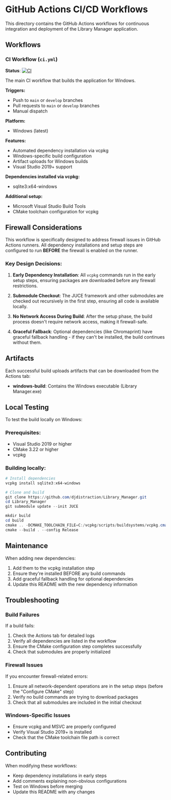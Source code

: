 # GitHub Actions CI/CD Workflows

This directory contains the GitHub Actions workflows for continuous integration and deployment of the Library Manager application.

## Workflows

### CI Workflow (`ci.yml`)
**Status**: [![CI](https://github.com/djdistraction/Library_Manager/actions/workflows/ci.yml/badge.svg)](https://github.com/djdistraction/Library_Manager/actions/workflows/ci.yml)

The main CI workflow that builds the application for Windows.

**Triggers:**
- Push to `main` or `develop` branches
- Pull requests to `main` or `develop` branches
- Manual dispatch

**Platform:**
- Windows (latest)

**Features:**
- Automated dependency installation via vcpkg
- Windows-specific build configuration
- Artifact uploads for Windows builds
- Visual Studio 2019+ support

**Dependencies installed via vcpkg:**
- sqlite3:x64-windows

**Additional setup:**
- Microsoft Visual Studio Build Tools
- CMake toolchain configuration for vcpkg

## Firewall Considerations

This workflow is specifically designed to address firewall issues in GitHub Actions runners. All dependency installations and setup steps are configured to run **BEFORE** the firewall is enabled on the runner.

### Key Design Decisions:

1. **Early Dependency Installation**: All `vcpkg` commands run in the early setup steps, ensuring packages are downloaded before any firewall restrictions.

2. **Submodule Checkout**: The JUCE framework and other submodules are checked out recursively in the first step, ensuring all code is available locally.

3. **No Network Access During Build**: After the setup phase, the build process doesn't require network access, making it firewall-safe.

4. **Graceful Fallback**: Optional dependencies (like Chromaprint) have graceful fallback handling - if they can't be installed, the build continues without them.

## Artifacts

Each successful build uploads artifacts that can be downloaded from the Actions tab:

- **windows-build**: Contains the Windows executable (Library Manager.exe)

## Local Testing

To test the build locally on Windows:

### Prerequisites:
- Visual Studio 2019 or higher
- CMake 3.22 or higher
- vcpkg

### Building locally:
```powershell
# Install dependencies
vcpkg install sqlite3:x64-windows

# Clone and build
git clone https://github.com/djdistraction/Library_Manager.git
cd Library_Manager
git submodule update --init JUCE

mkdir build
cd build
cmake .. -DCMAKE_TOOLCHAIN_FILE=C:/vcpkg/scripts/buildsystems/vcpkg.cmake
cmake --build . --config Release
```

## Maintenance

When adding new dependencies:

1. Add them to the vcpkg installation step
2. Ensure they're installed BEFORE any build commands
3. Add graceful fallback handling for optional dependencies
4. Update this README with the new dependency information

## Troubleshooting

### Build Failures

If a build fails:

1. Check the Actions tab for detailed logs
2. Verify all dependencies are listed in the workflow
3. Ensure the CMake configuration step completes successfully
4. Check that submodules are properly initialized

### Firewall Issues

If you encounter firewall-related errors:

1. Ensure all network-dependent operations are in the setup steps (before the "Configure CMake" step)
2. Verify no build commands are trying to download packages
3. Check that all submodules are included in the initial checkout

### Windows-Specific Issues

- Ensure vcpkg and MSVC are properly configured
- Verify Visual Studio 2019+ is installed
- Check that the CMake toolchain file path is correct

## Contributing

When modifying these workflows:

- Keep dependency installations in early steps
- Add comments explaining non-obvious configurations
- Test on Windows before merging
- Update this README with any changes
